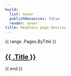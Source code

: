 ```yaml
---
build:
  list: never
  publishResources: false
  render: never
title: Headless page devices
---
```


{{ range .Pages.ByTitle }}
  <h2><a href="{{ .RelPermalink }}">{{ .Title }}</a></h2>
{{ end }}